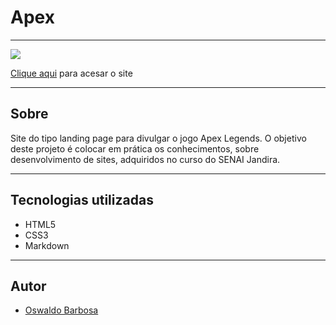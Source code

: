 # Apex

---

![](./img/Apex%20legends.png)

[Clique aqui](https://oswaldbarbosa.github.io/site-apex/) para acesar o site

---

## Sobre
Site do tipo landing page para divulgar o jogo Apex Legends. O objetivo deste projeto é colocar em prática os conhecimentos, sobre desenvolvimento de sites, adquiridos no curso do SENAI Jandira.

---

## Tecnologias utilizadas
- HTML5
- CSS3
- Markdown

---

## Autor 
- [Oswaldo Barbosa](https://www.linkedin.com/in/oswaldo-barbosa-265115242/)


